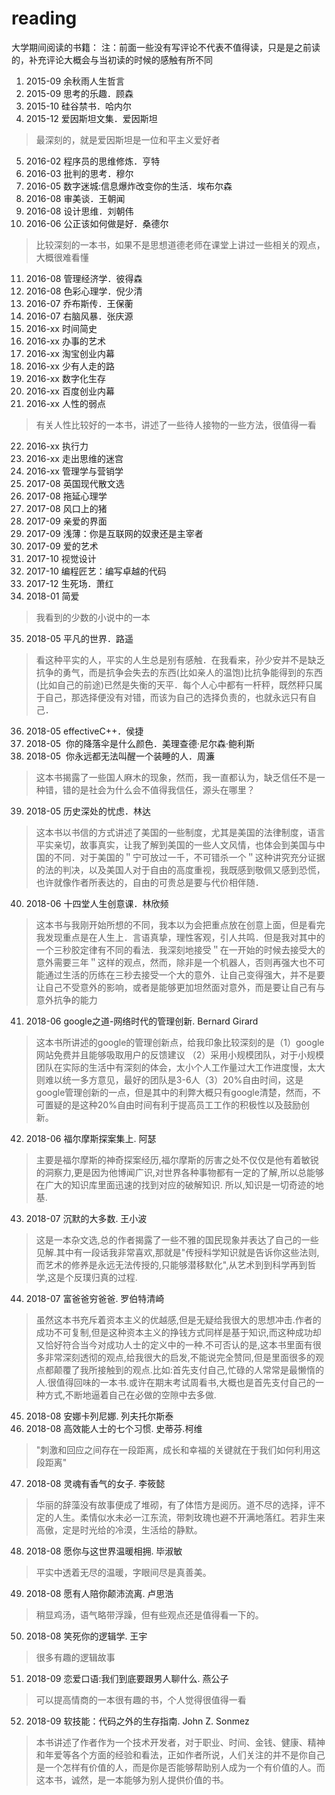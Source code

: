 # reading
大学期间阅读的书籍：
注：前面一些没有写评论不代表不值得读，只是是之前读的，补充评论大概会与当初读的时候的感触有所不同
 1.   2015-09  余秋雨人生哲言
 2.   2015-09  思考的乐趣．顾森
 3.   2015-10  硅谷禁书．哈内尔
 4.   2015-12  爱因斯坦文集．爱因斯坦
 > 最深刻的，就是爱因斯坦是一位和平主义爱好者
 5.   2016-02  程序员的思维修炼．亨特
 6.   2016-03  批判的思考．穆尔
 7.   2016-05  数字迷城:信息爆炸改变你的生活．埃布尔森
 8.   2016-08  审美谈．王朝闻
 9.   2016-08  设计思维．刘朝伟
 10.  2016-06  公正该如何做是好．桑德尔
 > 比较深刻的一本书，如果不是思想道德老师在课堂上讲过一些相关的观点，大概很难看懂
 11.  2016-08  管理经济学．彼得森
 12.  2016-08  色彩心理学．倪少清
 13.  2016-07  乔布斯传．王保蘅
 14.  2016-07  右脑风暴．张庆源
 15.  2016-xx  时间简史
 16.  2016-xx  办事的艺术
 17.  2016-xx  淘宝创业内幕
 18.  2016-xx  少有人走的路
 19.  2016-xx  数字化生存
 20.  2016-xx  百度创业内幕
 21.  2016-xx  人性的弱点
 > 有关人性比较好的一本书，讲述了一些待人接物的一些方法，很值得一看
 22.  2016-xx  执行力
 23.  2016-xx  走出思维的迷宫
 24.  2016-xx  管理学与营销学
 25.  2017-08  英国现代散文选
 26.  2017-08  拖延心理学
 27.  2017-08  风口上的猪
 28.  2017-09  亲爱的界面
 29.  2017-09  浅薄：你是互联网的奴隶还是主宰者
 30.  2017-09  爱的艺术
 31.  2017-10  视觉设计
 32.  2017-10  编程匠艺：编写卓越的代码
 33.  2017-12  生死场．萧红
 34.  2018-01  简爱
 > 我看到的少数的小说中的一本
 35.  2018-05  平凡的世界．路遥
 > 看这种平实的人，平实的人生总是别有感触．在我看来，孙少安并不是缺乏抗争的勇气，而是抗争会失去的东西(比如亲人的温饱)比抗争能得到的东西(比如自己的前途)已然是失衡的天平．每个人心中都有一杆秤，既然秤只属于自己，那选择便没有对错，而该为自己的选择负责的，也就永远只有自己．
 36.  2018-05  effectiveC++．侯捷
 37.  2018-05  你的降落伞是什么颜色．美理查德·尼尔森·鲍利斯
 38.  2018-05  你永远都无法叫醒一个装睡的人．周濂
 > 这本书揭露了一些国人麻木的现象，然而，我一直都认为，缺乏信任不是一种错，错的是社会为什么会不值得我信任，源头在哪里？
 39.  2018-05  历史深处的忧虑．林达
 > 这本书以书信的方式讲述了美国的一些制度，尤其是美国的法律制度，语言平实亲切，故事真实，让我了解到美国的一些人文风情，也体会到美国与中国的不同．对于美国的＂宁可放过一千，不可错杀一个＂这种讲究充分证据的法的判决，以及美国人对于自由的高度重视，我既感到敬佩又感到恐慌，也许就像作者所表达的，自由的可贵总是要与代价相伴随．
 40.  2018-06  十四堂人生创意课．林欣频 
 > 这本书与我刚开始所想的不同，我本以为会把重点放在创意上面，但是看完我发现重点是在人生上．言语真挚，理性客观，引人共鸣．但是我对其中的一个三秒胶定律有不同的看法．我深刻地接受＂在一开始的时候去接受大的意外需要三年＂这样的观点，然而，除非是一个机器人，否则再强大也不可能通过生活的历练在三秒去接受一个大的意外．让自己变得强大，并不是要让自己不受意外的影响，或者是能够更加坦然面对意外，而是要让自己有与意外抗争的能力
 41.  2018-06  google之道-网络时代的管理创新. Bernard Girard
 > 这本书所讲述的google的管理创新点，给我印象比较深刻的是（1）google网站免费并且能够吸取用户的反馈建议 （2）采用小规模团队，对于小规模团队在实际的生活中有深刻的体会，太小个人工作量过大工作进度慢，太大则难以统一多方意见，最好的团队是3-6人（3）20%自由时间，这是google管理创新的一点，但是其中的利弊大概只有google清楚，然而，不可置疑的是这种20%自由时间有利于提高员工工作的积极性以及鼓励创新。
 42.  2018-06  福尔摩斯探案集上. 阿瑟
 > 主要是福尔摩斯的神奇探案经历,福尔摩斯的厉害之处不仅仅是他有着敏锐的洞察力,更是因为他博闻广识,对世界各种事物都有一定的了解,所以总能够在广大的知识库里面迅速的找到对应的破解知识. 所以,知识是一切奇迹的地基.
 43.  2018-07  沉默的大多数. 王小波
 > 这是一本杂文选,总的作者揭露了一些不雅的国民现象并表达了自己的一些见解.其中有一段话我非常喜欢,那就是"传授科学知识就是告诉你这些法则,而艺术的修养是永远无法传授的,只能够潜移默化",从艺术到到科学再到哲学,这是个反璞归真的过程.
 44.  2018-07  富爸爸穷爸爸. 罗伯特清崎
 > 虽然这本书充斥着资本主义的优越感,但是无疑给我很大的思想冲击.作者的成功不可复制,但是这种资本主义的挣钱方式同样是基于知识,而这种成功却又恰好符合当今对成功人士的定义中的一种.不可否认的是,这本书里面有很多非常深刻透彻的观点,给我很大的启发,不能说完全赞同,但是里面很多的观点都颠覆了我所接触到的观点.比如:首先支付自己,忙碌的人常常是最懒惰的人.很值得回味的一本书.或许在期末考试周看书,大概也是首先支付自己的一种方式,不断地逼着自己在必做的空隙中去多做.
45.  2018-08  安娜卡列尼娜. 列夫托尔斯泰
46.  2018-08  高效能人士的七个习惯. 史蒂芬.柯维
> "刺激和回应之间存在一段距离，成长和幸福的关键就在于我们如何利用这段距离"
47.  2018-08  灵魂有香气的女子. 李筱懿
> 华丽的辞藻没有故事便成了堆砌，有了体悟方是阅历。道不尽的选择，评不定的人生。柔情似水未必一江东流，带刺玫瑰也避不开满地落红。若非生来高傲，定是时光给的冷漠，生活给的静默。
48.  2018-08 愿你与这世界温暖相拥. 毕淑敏
> 平实中透着无尽的温暖，字眼间尽是真善美。
49.  2018-08 愿有人陪你颠沛流离. 卢思浩
> 稍显鸡汤，语气略带浮躁，但有些观点还是值得看一下的。
50.  2018-08 笑死你的逻辑学. 王宇
> 很多有趣的逻辑故事
51.  2018-09 恋爱口语:我们到底要跟男人聊什么. 燕公子
> 可以提高情商的一本很有趣的书，个人觉得很值得一看
52.  2018-09 软技能：代码之外的生存指南. John Z. Sonmez
> 本书讲述了作者作为一个技术开发者，对于职业、时间、金钱、健康、精神和年爱等各个方面的经验和看法，正如作者所说，人们关注的并不是你自己是一个怎样有价值的人，而是你是否能够帮助别人成为一个有价值的人。而这本书，诚然，是一本能够为别人提供价值的书。
